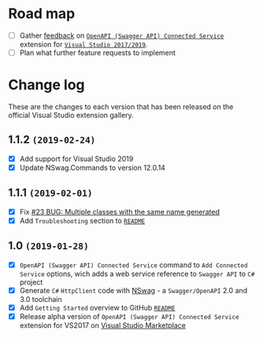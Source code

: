 # Road map

- [ ] Gather [feedback](https://github.com/dmitry-pavlov/openapi-connected-service/issues/new) on [`OpenAPI (Swagger API) Connected Service`](https://marketplace.visualstudio.com/items?itemName=dmitry-pavlov.OpenAPIConnectedService) extension for [`Visual Studio 2017/2019`](https://visualstudio.microsoft.com/vs/).
- [ ] Plan what further feature requests to implement

# Change log

These are the changes to each version that has been released on the official Visual Studio extension gallery.

## 1.1.2 `(2019-02-24)`

- [x] Add support for Visual Studio 2019
- [x] Update NSwag.Commands to version 12.0.14

## 1.1.1 `(2019-02-01)`

- [x] Fix [#23 BUG: Multiple classes with the same name generated](https://github.com/dmitry-pavlov/openapi-connected-service/issues/23)
- [x] Add `Troubleshooting` section to [`README`](https://github.com/dmitry-pavlov/openapi-connected-service/)

## 1.0 `(2019-01-28)`

- [x] `OpenAPI (Swagger API) Connected Service` command to `Add Connected Service` options, wich adds a web service reference to `Swagger API` to `C#` project
- [x] Generate `C#` `HttpClient` code with [NSwag](https://github.com/RSuter/NSwag) - a `Swagger/OpenAPI` 2.0 and 3.0 toolchain
- [x] Add `Getting Started` overview to GitHub [`README`](https://github.com/dmitry-pavlov/openapi-connected-service/)
- [x] Release alpha version of `OpenAPI (Swagger API) Connected Service` extension for VS2017 on [Visual Studio Marketplace](https://marketplace.visualstudio.com/) 
